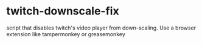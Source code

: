 # twitch-downscale-fix
script that disables twitch's video player from down-scaling. Use a browser extension like tampermonkey or greasemonkey
